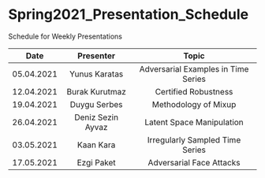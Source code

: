# Spring2021_Presentation_Schedule
Schedule for Weekly Presentations

| Date        | Presenter           | Topic  |
| ------------- |:-------------:| :-----:|
| 05.04.2021      | Yunus Karatas | Adversarial Examples in Time Series |
| 12.04.2021      | Burak Kurutmaz      | Certified Robustness |
| 19.04.2021      | Duygu Serbes      | Methodology of Mixup |
| 26.04.2021      | Deniz Sezin Ayvaz      | Latent Space Manipulation |
| 03.05.2021      | Kaan Kara      | Irregularly Sampled Time Series |
| 17.05.2021      | Ezgi Paket     | Adversarial Face Attacks |
